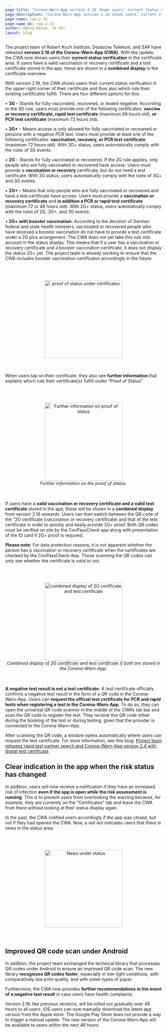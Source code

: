 ```yaml
---
page-title: "Corona-Warn-App version 2.16 shows users’ current status evidence"
page-description: "Corona-Warn-App version 2.16 shows users’ current status evidence"
page-name: cwa-2-16
page-name_de: cwa-2-16
author: Hanna Heine, 10 Uhr
layout: blog
---
```


The project team of Robert Koch Institute, Deutsche Telekom, and SAP have released **version 2.16 of the Corona-Warn-App (CWA)**. With the update, the CWA now shows users their **current status verification** in the certificate area. If users have a valid vaccination or recovery certificate and a test certificate stored in the app, these are shown in a **combined display** in the certificate overview.

<!-- overview -->

With version 2.16, the CWA shows users their current status verification in the upper right corner of their certificate and thus also which rule their existing certificates fulfill. There are four different options for this:

• **3G** – Stands for fully vaccinated, recovered, or tested negative. According to the 3G rule, users must provide one of the following certificates: **vaccine or recovery certificate, rapid test certificate** (maximum 48 hours old), **or PCR test certificate** (maximum 72 hours old).

• **3G+** – Means access is only allowed for fully vaccinated or recovered or persons with a negative PCR test. Users must provide at least one of the following certificates: **vaccination, recovery, or PCR test certificate** (maximum 72 hours old).
With 3G+ status, users automatically comply with the rules of 3G events.

• **2G** – Stands for fully vaccinated or recovered. If the 2G rule applies, only people who are fully vaccinated or recovered have access. Users must provide a **vaccination or recovery** certificate, but do not need a test certificate.
With 2G status, users automatically comply with the rules of 3G+ and 3G events.

• **2G+** – Means that only people who are fully vaccinated or recovered and have a test certificate have access. Users must provide a **vaccination or recovery certificate** and **in addition a PCR or rapid test certificate** (maximum 72 or 48 hours old). 
With 2G+ status, users automatically comply with the rules of 2G, 3G+, and 3G events.

• **2G+ with booster vaccination:** According to the decision of German federal and state health ministers, vaccinated or recovered people who have received a booster vaccination do not have to provide a test certificate under a 2G plus arrangement. The CWA does not yet take this rule into account in the status display. This means that if a user has a vaccination or recovery certificate and a booster vaccination certificate, it does not display the status 2G+ yet. The project team is already working to ensure that the CWA includes booster vaccination certificates accordingly in the future.


<br></br>
<center> 
<img src="./g-status.png" title="proof of status under certificates" style="align: center" width=250> 
</center>
<br></br>

When users tap on their certificate, they also see **further information** that explains which rule their certificate(s) fulfill under “Proof of Status”.

<br></br>
<center> 
<img src="./2g-info.png" title="Further information on proof of status" style="align: center" width=250>
<figcaption aria-hidden="true"><em>Further information on the proof of status.</em></figcaption>
</center>
<br></br>


If users have a **valid vaccination or recovery certificate and a valid test certificate** stored in the app, these will be shown in a **combined display** from version 2.16 onwards. Users can then switch between the QR code of the “2G certificate (vaccination or recovery certificate) and that of the test certificate in order to quickly and easily provide 2G+ proof. Both QR codes must be verified on site by the CovPassCheck app along with presentation of the ID card if 2G+ proof is required. 

**Please note:** For data protection reasons, it is not apparent whether the person has a vaccination or recovery certificate when the certificates are checked by the CovPassCheck-App. Those scanning the QR codes can only see whether the certificate is valid or not.

<br></br>
<center> 
<img src="./combined-certificates.png" title="combined display of 2G certificate and test certificate" style="align: center" width=250>
<figcaption aria-hidden="true"><em>Combined display of 2G certificate and test certificate if both are stored in the Corona-Warn-App.</em></figcaption>
</center>
<br></br>

**A negative test result is not a test certificate.** A test certificate officially confirms a negative test result in the form of a QR code in the Corona-Warn-App. Users can **request the official test certificate for PCR and rapid tests when registering a test in the Corona-Warn-App**. To do so, they can open the universal QR code scanner in the middle of the CWA’s tab bar and scan the QR code to register the test. They receive this QR code either during the booking of the test or during testing, given that the provider is connected to the Corona-Warn-App. 

After scanning the QR code, a window opens automatically where users can request the test certificate. For more information, see this blog: [Project team releases rapid test partner search and Corona-Warn-App version 2.4 with digital test certificate](https://www.coronawarn.app/en/blog/2021-06-24-cwa-version-2-4/).

## Clear indication in the app when the risk status has changed 

In addition, users will now receive a notification if they have an increased risk of infection **even if the app is open while the risk assessment is running**. This is to prevent users from overlooking the warning because, for example, they are currently on the "Certificates" tab and leave the CWA from there without looking at their status display again.

In the past, the CWA notified users accordingly if the app was closed, but not if they had opened the CWA. Now, a red dot indicates users that there is news in the status area.  


<br></br>
<center> 
<img src="./status-benachrichtigung.png" title="News under status" style="align: center" width=250>
</center>
<br></br>

## Improved QR code scan under Android

In addition, the project team exchanged the technical library that processes QR codes under Android to ensure an improved QR code scan. The new library **recognizes QR codes faster**, especially in low-light conditions, with comparatively low print quality, and with some types of paper.

Furthermore, the CWA now provides **further recommendations in the event of a negative test result** in case users have health complaints. 

Version 2.16, like previous versions, will be rolled out gradually over 48 hours to all users. iOS users can now manually download the latest app version from the Apple store. The Google Play Store does not provide a way to trigger a manual update. The new version of the Corona-Warn-App will be available to users within the next 48 hours.